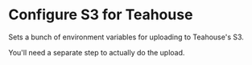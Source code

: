 # Configure S3 for Teahouse

Sets a bunch of environment variables for uploading to Teahouse's S3.

You'll need a separate step to actually do the upload.
